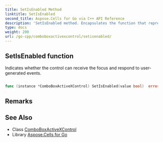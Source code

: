 ```yaml
---
title: SetIsEnabled Method 
linktitle: SetIsEnabled
second_title: Aspose.Cells for Go via C++ API Reference
description: 'SetIsEnabled method. Encapsulates the function that represents setisenabled in Go.'
type: docs
weight: 200
url: /go-cpp/comboboxactivexcontrol/setisenabled/
---
```


## SetIsEnabled function

Indicates whether the control can receive the focus and respond to user-generated events.

```go

func (instance *ComboBoxActiveXControl) SetIsEnabled(value bool)  error

```

## Remarks


## See Also

* Class [ComboBoxActiveXControl](../)
* Library [Aspose.Cells for Go](../../)
